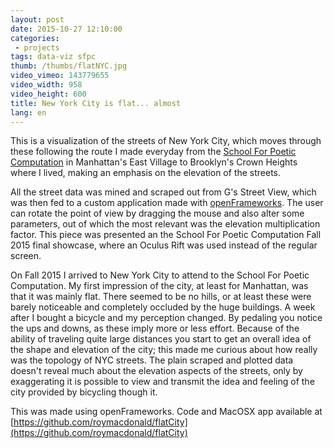 ```yaml
---
layout: post
date: 2015-10-27 12:10:00
categories:
 - projects
tags: data-viz sfpc
thumb: /thumbs/flatNYC.jpg
video_vimeo: 143779655
video_width: 958
video_height: 600
title: New York City is flat... almost
lang: en
---
```


This is a visualization of the streets of New York City, which moves through these following the route I made everyday from the [School For Poetic Computation](http://sfpc.io) in Manhattan's East Village to Brooklyn's Crown Heights where I lived, making an emphasis on the elevation of the streets.

All the street data was mined and scraped out from G's Street View, which was then fed to a custom application made with [openFrameworks](http://openframeworks.cc). The user can rotate the point of view by dragging the mouse and also alter some parameters, out of which the most relevant was the elevation multiplication factor. This piece was presented an the School For Poetic Computation Fall 2015 final showcase, where an Oculus Rift was used instead of the regular screen.

On Fall 2015 I arrived to New York City to attend to the School For Poetic Computation. My first impression of the city, at least for Manhattan, was that it was mainly flat. There seemed to be no hills, or at least these were barely noticeable and completely occluded by the huge buildings. A week after I bought a bicycle and my perception changed. By pedaling you notice the ups and downs, as these imply more or less effort. Because of the ability of traveling quite large distances you start to get an overall idea of the shape and elevation of the city; this made me curious about how really was the topology of NYC streets.
The plain scraped and plotted data doesn't reveal much about the elevation aspects of the streets, only by exaggerating it is possible to view and transmit the idea and feeling of the city provided by bicycling though it.

This was made using openFrameworks.
Code and MacOSX app available at [https://github.com/roymacdonald/flatCity](https://github.com/roymacdonald/flatCity)
